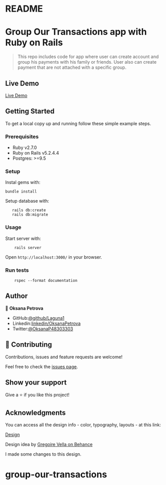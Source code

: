 # README


# Group Our Transactions app with Ruby on Rails

> This repo includes code for app where user can create account and group his payments with his family or friends.
> User also can create payment that are not attached with a specific group.


## Live Demo

[Live Demo](https://obscure-atoll-58865.herokuapp.com/)


## Getting Started

To get a local copy up and running follow these simple example steps.


### Prerequisites

- Ruby v2.7.0
- Ruby on Rails v5.2.4.4
- Postgres: >=9.5

### Setup

Instal gems with:

```
bundle install
```

Setup database with:

```
   rails db:create
   rails db:migrate
```


### Usage

Start server with:

```
    rails server
```

Open `http://localhost:3000/` in your browser.

### Run tests

```
    rspec --format documentation
```



## Author

👤 **Oksana Petrova**

- GitHub:[@github/Laguna1](https://github.com/Laguna1)
- Linkedin:[linkedin/OksanaPetrova](https://www.linkedin.com/in/oksana-petrova/)
- Twitter:[@OksanaP48303303](https://twitter.com/OksanaP48303303)

## 🤝 Contributing

Contributions, issues and feature requests are welcome!

Feel free to check the [issues page](issues/).

## Show your support

Give a ⭐️ if you like this project!

## Acknowledgments

You can access all the design info - color, typography, layouts - at this link:

[Design](https://www.behance.net/gallery/19759151/Snapscan-iOs-design-and-branding)

Design idea by [Gregoire Vella on Behance](https://www.behance.net/gregoirevella)

I made some changes to this design.

# group-our-transactions
